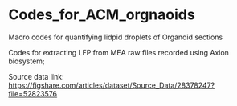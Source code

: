 # Codes_for_ACM_orgnaoids
Macro codes for quantifying lidpid droplets of Organoid sections

Codes for extracting LFP from MEA raw files recorded using Axion biosystem;


Source data link: https://figshare.com/articles/dataset/Source_Data/28378247?file=52823576
